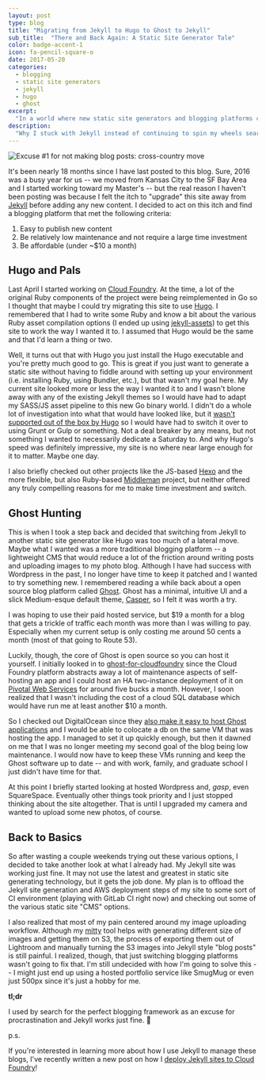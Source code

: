 ```yaml
---
layout: post
type: blog
title: "Migrating from Jekyll to Hugo to Ghost to Jekyll"
sub_title:  "There and Back Again: A Static Site Generator Tale"
color: badge-accent-1
icon: fa-pencil-square-o
date: 2017-05-20
categories:
  - blogging
  - static site generators
  - jekyll
  - hugo
  - ghost
excerpt:
  "In a world where new static site generators and blogging platforms crop up everyday it can be tempting to scrap everything and start anew.  This is the story of me doing just that -- moving from Jekyll to Hugo to Ghost and winding right back up at Jekyll.  A rambling tale of what I discovered and why I didn't end up migrating in the end."
description:
  "Why I stuck with Jekyll instead of continuing to spin my wheels searching for the best static site generator."
---
```


<div>
<img src="https://images.downey.io/blog/subaru-park-city-journey.jpg" alt="Excuse #1 for not making blog posts: cross-country move">
</div>

It's been nearly 18 months since I have last posted to this blog. Sure, 2016 was a busy year for us -- we moved from Kansas City to the SF Bay Area and I started working toward my Master's -- but the real reason I haven't been posting was because I felt the itch to "upgrade" this site away from [Jekyll](http://jekyllrb.com/) before adding any new content.  I decided to act on this itch and find a blogging platform that met the following criteria:

1. Easy to publish new content
2. Be relatively low maintenance and not require a large time investment
3. Be affordable (under ~$10 a month)

## Hugo and Pals

Last April I started working on [Cloud Foundry](https://www.cloudfoundry.org/).  At the time, a lot of the original Ruby components of the project were being reimplemented in Go so I thought that maybe I could try migrating this site to use [Hugo](https://gohugo.io/).  I remembered that I had to write some Ruby and know a bit about the various Ruby asset compilation options (I ended up using [jekyll-assets](https://github.com/jekyll/jekyll-assets)) to get this site to work the way I wanted it to.  I assumed that Hugo would be the same and that I'd learn a thing or two.

Well, it turns out that with Hugo you just install the Hugo executable and you're pretty much good to go.  This is great if you just want to generate a static site without having to fiddle around with setting up your environment (i.e. installing Ruby, using Bundler, etc.), but that wasn't my goal here.  My current site looked more or less the way I wanted it to and I wasn't blone away with any of the existing Jekyll themes so I would have had to adapt my SASS/JS asset pipeline to this new Go binary world.  I didn't do a whole lot of investigation into what that would have looked like, but it [wasn't supported out of the box by Hugo](https://discuss.gohugo.io/t/support-for-html-css-js-preprocessors/127/9) so I would have had to switch it over to using Grunt or Gulp or something.  Not a deal breaker by any means, but not something I wanted to necessarily dedicate a Saturday to.  And why Hugo's speed was definitely impressive, my site is no where near large enough for it to matter.  Maybe one day.

I also briefly checked out other projects like the JS-based [Hexo](https://hexo.io/) and the more flexible, but also Ruby-based [Middleman](https://middlemanapp.com/) project, but neither offered any truly compelling reasons for me to make time investment and switch.

## Ghost Hunting

This is when I took a step back and decided that switching from Jekyll to another static site generator like Hugo was too much of a lateral move.  Maybe what I wanted was a more traditional blogging platform -- a lightweight CMS that would reduce a lot of the friction around writing posts and uploading images to my photo blog. Although I have had success with Wordpress in the past, I no longer have time to keep it patched and I wanted to try something new.  I remembered reading a while back about a open source blog platform called [Ghost](https://ghost.org/).  Ghost has a minimal, intuitive UI and a slick Medium-esque default theme, [Casper](https://demo.ghost.io/), so I felt it was worth a try.

I was hoping to use their paid hosted service, but $19 a month for a blog that gets a trickle of traffic each month was more than I was willing to pay.  Especially when my current setup is only costing me around 50 cents a month (most of that going to Route 53).

Luckily, though, the core of Ghost is open source so you can host it yourself. I initially looked in to [ghost-for-cloudfoundry](https://github.com/dingotiles/ghost-for-cloudfoundry) since the Cloud Foundry platform abstracts away a lot of maintenance aspects of self-hosting an app and I could host an HA two-instance deployment of it on [Pivotal Web Services](http://run.pivotal.io/) for around five bucks a month.  However, I soon realized that I wasn't including the cost of a cloud SQL database which would have run me at least another $10 a month.

So I checked out DigitalOcean since they [also make it easy to host Ghost applications](https://www.digitalocean.com/community/tutorials/how-to-use-the-digitalocean-ghost-application) and I would be able to colocate a db on the same VM that was hosting the app.  I managed to set it up quickly enough, but then it dawned on me that I was no longer meeting my second goal of the blog being low maintenance.  I would now have to keep these VMs running and keep the Ghost software up to date -- and with work, family, and graduate school I just didn't have time for that.

At this point I briefly started looking at hosted Wordpress and, *gasp*, even SquareSpace.  Eventually other things took priority and I just stopped thinking about the site altogether.  That is until I upgraded my camera and wanted to upload some new photos, of course.

## Back to Basics

So after wasting a couple weekends trying out these various options, I decided to take another look at what I already had.  My Jekyll site was working just fine.  It may not use the latest and greatest in static site generating technology, but it gets the job done.  My plan is to offload the Jekyll site generation and AWS deployment steps of my site to some sort of CI environment (playing with GitLab CI right now) and checking out some of the various static site "CMS" options.

I also realized that most of my pain centered around my image uploading workflow.  Although my [mitty](https://github.com/tcdowney/mitty) tool helps with generating different size of images and getting them on S3, the process of exporting them out of Lightroom and manually turning the S3 images into Jekyll style "blog posts" is still painful.  I realized, though, that just switching blogging platforms wasn't going to fix that. I'm still undecided with how I'm going to solve this -- I might just end up using a hosted portfolio service like SmugMug or even just 500px since it's just a hobby for me.

**tl;dr**

I used by search for the perfect blogging framework as an excuse for procrastination and Jekyll works just fine. 🌝

<div class="post-script">
  <p>p.s.</p>

  <p>
    If you're interested in learning more about how I use Jekyll to manage these blogs, I've recently written a new post on how I <a href="{{ site.baseurl }}{% post_url 2017-09-17-how-to-deploy-static-site-cloud-foundry %}">deploy Jekyll sites to Cloud Foundry</a>!
  </p>
</div>

